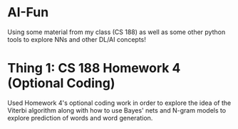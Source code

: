 # AI-Fun
Using some material from my class (CS 188) as well as some other python tools to explore NNs and other DL/AI concepts!

# Thing 1: CS 188 Homework 4 (Optional Coding)
Used Homework 4's optional coding work in order to explore the idea of the Viterbi algorithm along with how to use Bayes' nets and N-gram models to explore prediction of words and word generation. 
